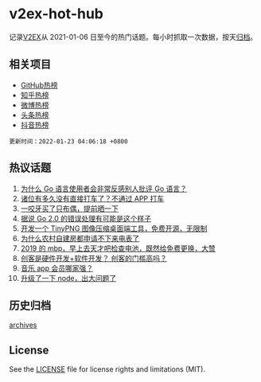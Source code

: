 # v2ex-hot-hub

 记录[V2EX](https://www.v2ex.com/)从 2021-01-06 日至今的热门话题。每小时抓取一次数据，按天[归档](archives)。
 
 ## 相关项目

- [GitHub热榜](https://github.com/snaildev/github-hot-hub)
- [知乎热榜](https://github.com/snaildev/zhihu-hot-hub)
- [微博热榜](https://github.com/snaildev/weibo-hot-hub)
- [头条热榜](https://github.com/snaildev/toutiao-hot-hub)
- [抖音热榜](https://github.com/snaildev/douyin-hot-hub)


 `更新时间：2022-01-23 04:06:18 +0800`

## 热议话题

1. [为什么 Go 语言使用者会非常反感别人批评 Go 语言？](https://www.v2ex.com/t/829884)
1. [诸位有多久没有直接打车了？不通过 APP 打车](https://www.v2ex.com/t/829844)
1. [一咬牙买了只布偶，提前晒一下](https://www.v2ex.com/t/829893)
1. [据说 Go 2.0 的错误处理有可能是这个样子](https://www.v2ex.com/t/829865)
1. [开发一个 TinyPNG 图像压缩桌面端工具，免费开源，无限制](https://www.v2ex.com/t/829856)
1. [为什么农村自建房都申请不下来电表了](https://www.v2ex.com/t/829847)
1. [2019 的 mbp，早上去天才吧检查电池，既然给免费更换，大赞](https://www.v2ex.com/t/829866)
1. [创客是硬件开发+软件开发？ 创客的门槛高吗？](https://www.v2ex.com/t/829892)
1. [音乐 app 会员哪家强？](https://www.v2ex.com/t/829880)
1. [升级了一下 node，出大问题了](https://www.v2ex.com/t/829871)

## 历史归档

[archives](archives)

## License

See the [LICENSE](LICENSE) file for license rights and limitations (MIT).
